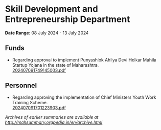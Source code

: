 # Skill Development and Entrepreneurship Department

**Date Range**: 08 July 2024 - 13 July 2024


## Funds
- Regarding approval to implement Punyashlok Ahilya Devi Holkar Mahila Startup Yojana in the state of Maharashtra.\
  [202407091749145003.pdf](https://gr.maharashtra.gov.in/Site/Upload/Government%20Resolutions/English/202407091749145003...pdf)

## Personnel
- Regarding approving the implementation of Chief Ministers Youth Work Training Scheme.\
  [202407091701223903.pdf](https://gr.maharashtra.gov.in/Site/Upload/Government%20Resolutions/English/202407091701223903.pdf)


*Archives of earlier summaries are available at http://mahsummary.orgpedia.in/en/archive.html*